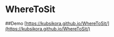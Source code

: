 # WhereToSit
##Demo
[https://kubsikora.github.io/WhereToSit/](https://kubsikora.github.io/WhereToSit/)

